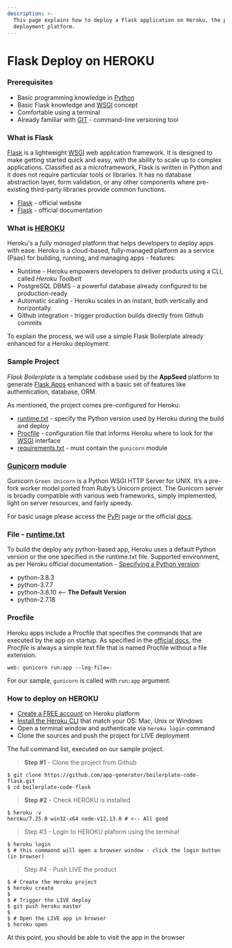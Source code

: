 ```yaml
---
description: >-
  This page explains how to deploy a Flask application on Heroku, the popular
  deployment platform.
---
```


# Flask Deploy on HEROKU

### Prerequisites <a href="#prerequisites" id="prerequisites"></a>

* Basic programming knowledge in [Python](https://www.python.org/)
* Basic Flask knowledge and [WSGI](https://docs-old.appseed.us/what-is/wsgi/) concept
* Comfortable using a terminal
* Already familiar with [GIT](https://git-scm.com/) - command-line versioning tool



### What is Flask

&#x20;[Flask](https://docs-old.appseed.us/how-to/flask-deploy-on-heroku/\(https://palletsprojects.com/p/flask/\)) is a lightweight [WSGI](https://docs-old.appseed.us/what-is/wsgi/) web application framework. It is designed to make getting started quick and easy, with the ability to scale up to complex applications. Classified as a microframework, Flask is written in Python and it does not require particular tools or libraries. It has no database abstraction layer, form validation, or any other components where pre-existing third-party libraries provide common functions.

* [Flask](https://palletsprojects.com/p/flask/) - official website
* [Flask](https://flask.palletsprojects.com/) - official documentation



### What is [HEROKU](https://www.heroku.com/)

Heroku's a _fully managed_ platform that helps developers to deploy apps with ease. Heroku is a cloud-based, fully-managed platform as a service (Paas) for building, running, and managing apps - features:

* Runtime - Heroku empowers developers to deliver products using a CLI, called _Heroku Toolbelt_
* PostgreSQL DBMS - a powerful database already configured to be production-ready
* Automatic scaling - Heroku scales in an instant, both vertically and horizontally.
* Github integration - trigger production builds directly from Github commits

To explain the process, we will use a simple Flask Boilerplate already enhanced for a Heroku deployment.



### Sample Project

_Flask Boilerplate_ is a template codebase used by the **AppSeed** platform to generate [Flask Apps](https://appseed.us/apps/flask-apps) enhanced with a basic set of features like authentication, database, ORM.&#x20;

As mentioned, the project comes pre-configured for Heroku:

* [runtime.txt](https://github.com/app-generator/boilerplate-code-flask/blob/master/runtime.txt) - specify the Python version used by Heroku during the build and deploy
* [Procfile](https://github.com/app-generator/boilerplate-code-flask/blob/master/Procfile) - configuration file that informs Heroku where to look for the [WSGI](https://docs-old.appseed.us/what-is/wsgi/) interface
* [requirements.txt](https://github.com/app-generator/boilerplate-code-flask/blob/master/requirements.txt) - must contain the `gunicorn` module



### [Gunicorn](https://docs.gunicorn.org/en/stable/) module

Gunicorn `Green Unicorn` is a Python WSGI HTTP Server for UNIX. It’s a pre-fork worker model ported from Ruby’s Unicorn project. The Gunicorn server is broadly compatible with various web frameworks, simply implemented, light on server resources, and fairly speedy.

For basic usage please access the [PyPi](https://pypi.org/project/gunicorn/) page or the official [docs](https://pypi.org/project/gunicorn/).



### File - [runtime.txt](https://github.com/app-generator/boilerplate-code-flask/blob/master/runtime.txt)

To build the deploy any python-based app, Heroku uses a default Python version or the one specified in the runtime.txt file. Supported environment, as per Heroku official documentation - [Specifying a Python version](https://devcenter.heroku.com/articles/python-support#specifying-a-python-version):

* python-3.8.3
* python-3.7.7
* python-3.8.10 <-- **The Default Version**
* python-2.7.18



### Procfile

Heroku apps include a Procfile that specifies the commands that are executed by the app on startup. As specified in the [official docs](https://devcenter.heroku.com/articles/procfile), the _Procfile_ is always a simple text file that is named Procfile without a file extension.

```
web: gunicorn run:app --log-file=-
```

For our sample, `gunicorn` is called with `run:app` argument.



### How to deploy on HEROKU

* [Create a FREE account](https://signup.heroku.com/) on Heroku platform
* [Install the Heroku CLI](https://devcenter.heroku.com/articles/getting-started-with-python#set-up) that match your OS: Mac, Unix or Windows
* Open a terminal window and authenticate via `heroku login` command
* Clone the sources and push the project for LIVE deployment

The full command list, executed on our sample project.

> **Step #1** - Clone the project from Github

```
$ git clone https://github.com/app-generator/boilerplate-code-flask.git
$ cd boilerplate-code-flask
```

> **Step #2** - Check HEROKU is installed

```
$ heroku -v
heroku/7.25.0 win32-x64 node-v12.13.0 # <-- All good
```

> Step #3 - Login to HEROKU plaform using the terminal

```
$ heroku login
$ # this commaond will open a browser window - click the login button (in browser)
```

> Step #4 - Push LIVE the product

```
$ # Create the Heroku project
$ heroku create
$
$ # Trigger the LIVE deploy
$ git push heroku master
$
$ # Open the LIVE app in browser
$ heroku open
```

At this point, you should be able to visit the app in the browser
